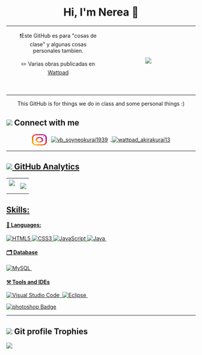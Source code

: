 <div align="center">
  <h1 align="center">Hi, I'm Nerea 🐲</h1>
  <table align="center">
  <tr border="none">
  <td width="50%" align="center">
  <ul style="list-style: none">
  <li>❗Este GitHub es para "cosas de clase" y algunas cosas personales tambien.</li>
  <br>
  <li style="list-style: none">✏️ Varias obras publicadas en <a href="https://www.wattpad.com/user/akirakurai13">Wattpad</a></li> 
  </ul>
  <br></br>
  <td width="50%" align="center">
  <img  align="center"  src="https://github-readme-stats.anuraghazra1.vercel.app/api/top-langs/?username=nereazj544&theme=dark&hide_border=false&no-bg=true&no-frame=true&langs_count=10"/>
  </td>
  </tr>

  </table>
<p>This GitHub is for things we do in class and some personal things :)</p>

</div>

<!-- Contacta -->
<div>
  
## <img src="https://i.giphy.com/media/v1.Y2lkPTc5MGI3NjExYWVlNTE2MzY5MjMyeHF4bDcxa3Z6dHhranZnZzhmb3NqeWs4d2NzaCZlcD12MV9pbnRlcm5hbF9naWZfYnlfaWQmY3Q9cw/Bnj5T26Chn849WVtBa/giphy.gif" width="50px"> Connect with me


<div align="center">

<a href="https://www.instagram.com/_soyneokurai_13/" target="blank"><img align="center" src="https://raw.githubusercontent.com/SubhadeepZilong/SubhadeepZilong/main/icons/Social/instagram.svg" alt="instagram|_soyneokurai_13" height="30" width="40" /></a>
<a href="https://www.youtube.com/@soyneokurai1939" target="blank"> <img align = "center" src = "https://static-00.iconduck.com/assets.00/youtube-icon-2048x2048-gedp2icy.png" alt= "yb_soyneokurai1939" height="30" style="padding: 7px;">
<a href="https://www.wattpad.com/user/akirakurai13" target="blank"> <img align = "center" src = "https://i.giphy.com/media/v1.Y2lkPTc5MGI3NjExMmQ2ajUwMWgxeXc0Z2Y0enFiaHJ2enVyNHhnYzNzMDl1NXEzcDdybiZlcD12MV9pbnRlcm5hbF9naWZfYnlfaWQmY3Q9cw/f6PDGsxOJttq64ov6z/giphy.gif" alt= "wattpad_akirakurai13" height="30">

</div>
</div>

---

<!-- Analisis de GitHub -->
## <img src="https://media.giphy.com/media/iY8CRBdQXODJSCERIr/giphy.gif" width="30px"> GitHub Analytics
<p align="center">
<table align="center">
<tr border="none">
<td width="50%" align="center">
  <img  align="center"  src="https://github-readme-stats.vercel.app/api?username=nereazj544&theme=dark&show_icons=true&count_private=true" />
  <br></br>
</td>
<td width="50%" align="center">
  <img  align="center"  src="https://github-readme-stats.anuraghazra1.vercel.app/api/top-langs/?username=nereazj544&theme=dark&hide_border=false&no-bg=true&no-frame=true&langs_count=10"/>
  </td>
</tr>
</table>

<!-- Habilidades -->
## Skills:

#### 💬 Languages:

![HTML5](https://img.shields.io/badge/HTML5%20-%23E34F26.svg?style=for-the-badge&logo=html5&logoColor=white)
![CSS3](https://img.shields.io/badge/CSS%20-%231572B6.svg?style=for-the-badge&logo=css3&logoColor=white)
![JavaScript](https://img.shields.io/badge/JavaScript%20-%23F7DF1E.svg?style=for-the-badge&logo=javascript&logoColor=black)
![Java](https://img.shields.io/badge/Java-ED8B00?style=for-the-badge&logo=java&logoColor=white)&nbsp;

#### 🗂️ Database
![MySQL](https://img.shields.io/badge/MySQL-00000F?style=for-the-badge&logo=mysql&logoColor=white)&nbsp;

#### ⚒️ Tools and IDEs

![Visual Studio Code](https://img.shields.io/badge/Visual%20Studio%20Code-0078d7.svg?style=for-the-badge&logo=visual-studio-code&logoColor=white)&nbsp;
![Eclipse](https://img.shields.io/badge/Eclipse-FE7A16.svg?style=for-the-badge&logo=Eclipse&logoColor=white)&nbsp;

[![photoshop Badge](https://img.shields.io/badge/-Photoshop-26C9FF?style=flat&logo=Adobe-Photoshop&logoColor=white)](https://github.com/search?q=user%3Azmcx16&type=Repositories)

---
## <img src="https://media.giphy.com/media/QaMcXSekUWx7aogAUr/giphy.gif" width="30" />&nbsp;Git profile Trophies
<img src="https://github-profile-trophy.vercel.app/?username=nereazj544&theme=juicyfresh&no-bg=true" />